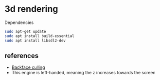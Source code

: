 # 3d rendering 

Dependencies

```bash
sudo apt-get update
sudo apt install build-essential
sudo apt install libsdl2-dev
```

## references

- [Backface culling](https://en.wikipedia.org/wiki/Back-face_culling)
- This engine is left-handed, meaning the z increases towards the screen